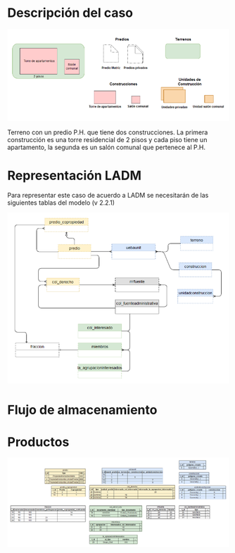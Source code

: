 # Descripción del caso

![Caso PH](https://github.com/AgenciaImplementacion/condiciones_predios/blob/master/ph/ph-Caso.png?raw=true)

Terreno con un predio P.H. que tiene dos construcciones.
La primera construcción es una torre residencial de 2 pisos y cada piso tiene un apartamento, la segunda es un salón comunal que pertenece al P.H.

# Representación LADM

Para representar este caso de acuerdo a LADM se necesitarán de las siguientes tablas del modelo (v 2.2.1)

![Diagrama Entidad Relación simplificado](https://github.com/AgenciaImplementacion/condiciones_predios/blob/master/ph/ph-ER.png?raw=true)

# Flujo de almacenamiento


# Productos

![Esquema de tablas](https://github.com/AgenciaImplementacion/condiciones_predios/blob/master/ph/ph-Tablas.png?raw=true)

